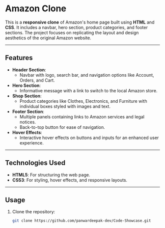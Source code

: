 # **Amazon Clone**

This is a **responsive clone** of Amazon's home page built using **HTML** and **CSS**. It includes a navbar, hero section, product categories, and footer sections. The project focuses on replicating the layout and design aesthetics of the original Amazon website.

---

## **Features**
- **Header Section**:
  - Navbar with logo, search bar, and navigation options like Account, Orders, and Cart.
- **Hero Section**:
  - Informative message with a link to switch to the local Amazon store.
- **Shop Section**:
  - Product categories like Clothes, Electronics, and Furniture with individual boxes styled with images and text.
- **Footer Section**:
  - Multiple panels containing links to Amazon services and legal notices.
  - Back-to-top button for ease of navigation.
- **Hover Effects**:
  - Interactive hover effects on buttons and inputs for an enhanced user experience.

---

## **Technologies Used**
- **HTML5**: For structuring the web page.
- **CSS3**: For styling, hover effects, and responsive layouts.

---

## **Usage**
1. Clone the repository:  
   ```bash
   git clone https://github.com/panwardeepak-dev/Code-Showcase.git
